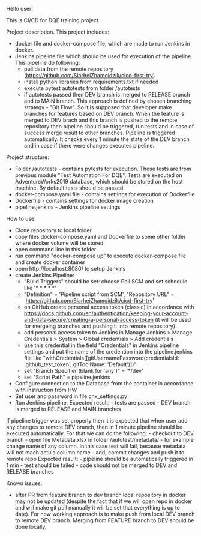 Hello user!

This is CI/CD for DQE training project. 

Project description.
This project includes: 
- docker file and docker-compose file, which are made to run Jenkins in docker.
- Jenkins pipeline file which should be used for execution of the pipeline. 
This pipeline do following:
    - pull data from the remote repository (https://github.com/SiarheiZhamoidzik/cicd-first-try)
    - install python libraries from requirements.txt if needed
    - execute pytest autotests from folder /autotests 
    - if autotests passed then DEV branch is merged to RELEASE branch and to MAIN branch. 
    This approach is defined by chosen branching strategy - "Git Flow". So it is supposed that developer make branches for features based on DEV branch. When the feature is merged to DEV brach and this branch is pushed to the remote repository then pipeline should be triggered, run tests and in case of success merge result to other branches.
Pipeline is triggered automatically. It checks every 1 minute the state of the DEV branch and in case if there were changes executes pipeline.

Project structure:
- Folder /autotests - contains pytests for execution. These tests are from previous module "Test Automation For DQE". Tests are executed on AdventureWorks2019 database, which should be stored on the host machine. By default tests should be passed.
- docker-compose.yaml file - contains settings for execution of Dockerfile
- Dockerfile - contains settings for docker image creation
- pipeline.jenkins - Jenkins pipeline settings

How to use:
- Clone repository to local folder
- copy files docker-compose.yaml and Dockerfile to some other folder where docker volume will be stored 
- open command line in this folder 
- run command "docker-compose up" to execute docker-compose file and create docker container
- open http://localhost:8080/ to setup Jenkins
- create Jenkins Pipeline:
    - "Build Triggers" should be set: choose Poll SCM and set schedule like '* * * * *'
    - "Definition" = 'Pipeline script from SCM', "Repository URL" = 'https://github.com/SiarheiZhamoidzik/cicd-first-try'
    - on GitHub create personal access token (classic) in accordance with https://docs.github.com/en/authentication/keeping-your-account-and-data-secure/creating-a-personal-access-token (it will be used for mergeing branches and pushing it into remote repository)
    - add personal access token to Jenkins in Manage Jenkins > Manage Credentials > System > Global credentials > Add credentials
    - use this credential in the field "Credentials" in Jenkins pipeline settings and put the name of the credention into the pipeline.jenkins file like "withCredentials([gitUsernamePassword(credentialsId: 'github_test_token', gitToolName: 'Default')])"
    - set "Branch Specifier (blank for 'any')" = '*/dev'
    - set "Script Path" = pipeline.jenkins
- Configure connection to the Database from the container in accordance with instruction from HW
- Set user and password in file cnx_settings.py
- Run Jenkins pipeline. 
    Expected result: 
        - tests are passed
        - DEV branch is merged to RELEASE and MAIN branches

If pipeline trigger was set properly then it is expected that when user add any changes to remote DEV branch, then in 1 minute pipeline should be executed automatically.
For that we can do the following:
    - checkout to DEV branch
    - open file Metadata.xlsx in folder /autotest/metadata/
    - for example change name of any column. In this case test will fail, because metadata will not mach actula column name
    - add, commit changes and push it to remote repo
    Expected result:
        - pipeline should be automatically triggered in 1 min
        - test should be failed
        - code should not be merged to DEV and RELEASE branches

Known issues:
- after PR from feature branch to dev branch local repository in docker may not be updated (despite the fact that if we will open repo in docker and will make git pull manually it will be set that everything is up to date).
For now working approach is to make push from local DEV branch to remote DEV branch. Merging from FEATURE branch to DEV should be done locally.




